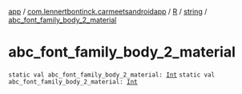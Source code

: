 [app](../../../index.md) / [com.lennertbontinck.carmeetsandroidapp](../../index.md) / [R](../index.md) / [string](index.md) / [abc_font_family_body_2_material](./abc_font_family_body_2_material.md)

# abc_font_family_body_2_material

`static val abc_font_family_body_2_material: `[`Int`](https://kotlinlang.org/api/latest/jvm/stdlib/kotlin/-int/index.html)
`static val abc_font_family_body_2_material: `[`Int`](https://kotlinlang.org/api/latest/jvm/stdlib/kotlin/-int/index.html)